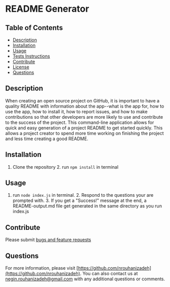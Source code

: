 
  # README Generator

  ## Table of Contents
  * [Description](#Description)
  * [Installation](#Unstallation)
  * [Usage](#Usage)
  * [Tests Instructions](#Tests)
  * [Contribute](#contribute)
  * [License](#License)
  * [Questions](#questions)
  
  ## Description
  When creating an open source project on GitHub, it is important to have a quality README with information about the app--what is the app for, how to use the app, how to install it, how to report issues, and how to make contributions so that other developers are more likely to use and contribute to the success of the project. This command-line application allows for quick and easy generation of a project README to get started quickly. This allows a project creator to spend more time working on finishing the project and less time creating a good README.

  ## Installation
  1. Clone the repository 2. run ```npm install``` in terminal
  
  ## Usage
  1. run ```node index.js``` in terminal. 2. Respond to the questions your are prompted with. 3. If you get a "Success!" message at the end, a README-output.md file get generated in the same directory as you run index.js

  ## Contribute
  Please submit [bugs and feature requests](https://github.com/nrouhanizdeh/README-Generator/issues)

  ## Questions
  For more information, please visit [https://github.com/nrouhanizadeh](https://github.com/nrouhanizadeh).
  You can also contact us at [negin.rouhanizadeh@gmail.com](mailto:negin.rouhanizadeh@gmail.com) with any additional questions or comments.

  
